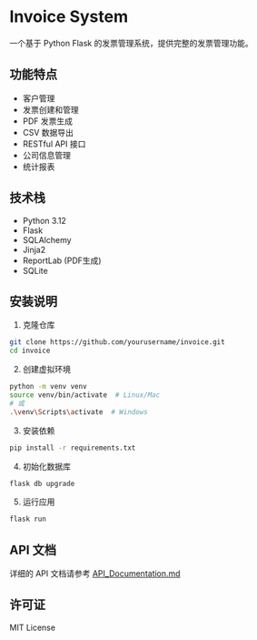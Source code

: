 # Invoice System

一个基于 Python Flask 的发票管理系统，提供完整的发票管理功能。

## 功能特点

- 客户管理
- 发票创建和管理
- PDF 发票生成
- CSV 数据导出
- RESTful API 接口
- 公司信息管理
- 统计报表

## 技术栈

- Python 3.12
- Flask
- SQLAlchemy
- Jinja2
- ReportLab (PDF生成)
- SQLite

## 安装说明

1. 克隆仓库
```bash
git clone https://github.com/yourusername/invoice.git
cd invoice
```

2. 创建虚拟环境
```bash
python -m venv venv
source venv/bin/activate  # Linux/Mac
# 或
.\venv\Scripts\activate  # Windows
```

3. 安装依赖
```bash
pip install -r requirements.txt
```

4. 初始化数据库
```bash
flask db upgrade
```

5. 运行应用
```bash
flask run
```

## API 文档

详细的 API 文档请参考 [API_Documentation.md](invoice-web/API_Documentation.md)

## 许可证

MIT License 
